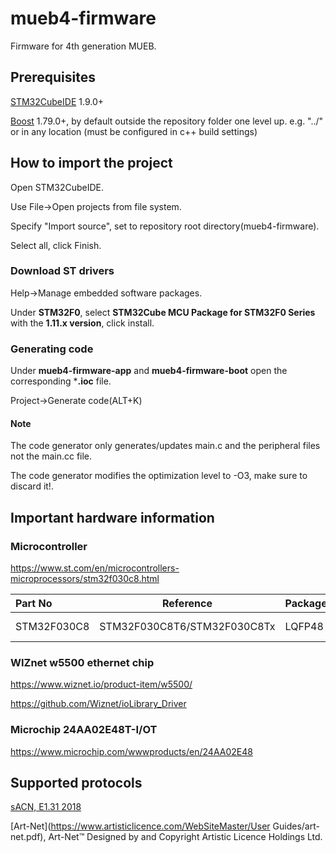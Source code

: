 # mueb4-firmware

Firmware for 4th generation MUEB.

## Prerequisites

[STM32CubeIDE](https://www.st.com/en/development-tools/stm32cubeide.html) 1.9.0+

[Boost](https://www.boost.org/) 1.79.0+, by default outside the repository folder one level up. e.g. "../" or in any location (must be configured in c++ build settings)

## How to import the project

Open STM32CubeIDE.

Use File->Open projects from file system.

Specify "Import source", set to repository root directory(mueb4-firmware).

Select all, click Finish.

### Download ST drivers

Help->Manage embedded software packages.

Under **STM32F0**, select **STM32Cube MCU Package for STM32F0 Series** with the **1.11.x version**, click install.

### Generating code

Under **mueb4-firmware-app** and **mueb4-firmware-boot** open the corresponding ***.ioc** file.

Project->Generate code(ALT+K)

#### Note

The code generator only generates/updates main.c and the peripheral files not the main.cc file.

The code generator modifies the optimization level to -O3, make sure to discard it!.

## Important hardware information

### Microcontroller

https://www.st.com/en/microcontrollers-microprocessors/stm32f030c8.html

| Part No     | Reference                   | Package | Flash     | RAM      | IO   | Freq   |
| :---------- | --------------------------- | ------- | --------- | -------- | ---- | ------ |
| STM32F030C8 | STM32F030C8T6/STM32F030C8Tx | LQFP48  | 64 kBytes | 8 kBytes | 39   | 48 MHz |

### WIZnet w5500 ethernet chip

https://www.wiznet.io/product-item/w5500/

https://github.com/Wiznet/ioLibrary_Driver

### Microchip 24AA02E48T-I/OT

https://www.microchip.com/wwwproducts/en/24AA02E48

## Supported protocols

[sACN, E1.31 2018](https://tsp.esta.org/tsp/documents/docs/ANSI_E1-31-2018.pdf)

[Art-Net](https://www.artisticlicence.com/WebSiteMaster/User Guides/art-net.pdf), Art-Net™ Designed by and Copyright Artistic Licence Holdings Ltd.


